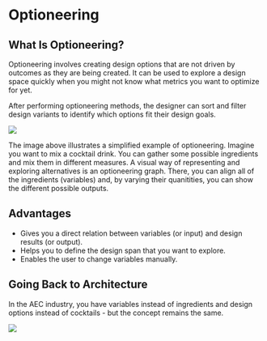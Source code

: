 # Optioneering

## What Is Optioneering?

Optioneering involves creating design options that are not driven by outcomes as they are being created. It can be used to explore a design space quickly when you might not know what metrics you want to optimize for yet.

After performing optioneering methods, the designer can sort and filter design variants to identify which options fit their design goals.

![](../.gitbook/assets/optioneering1.png)

The image above illustrates a simplified example of optioneering. Imagine you want to mix a cocktail drink. You can gather some possible ingredients and mix them in different measures. A visual way of representing and exploring alternatives is an optioneering graph. There, you can align all of the ingredients \(variables\) and, by varying their quanitities, you can show the different possible outputs.

## Advantages

* Gives you a direct relation between variables \(or input\) and design results \(or output\).
* Helps you to define the design span that you want to explore. 
* Enables the user to change variables manually. 

## Going Back to Architecture

In the AEC industry, you have variables instead of ingredients and design options instead of cocktails - but the concept remains the same.

![](../.gitbook/assets/optioneering2.png)

